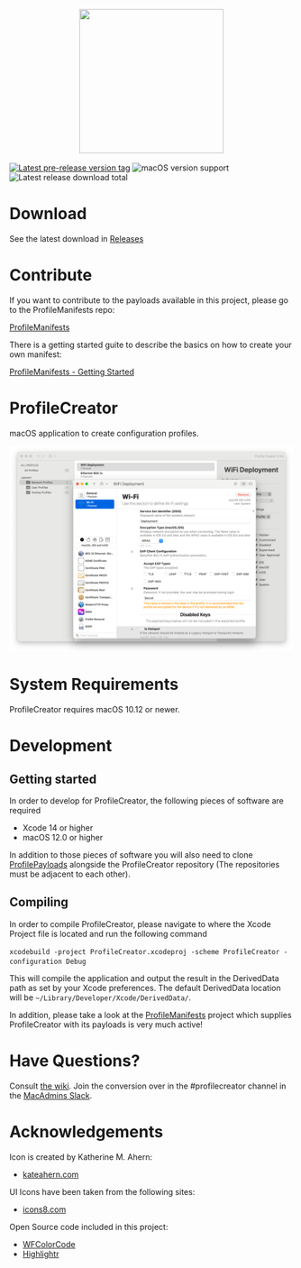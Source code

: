 <p align="center">
  <img width="256" height="256" src="https://github.com/ProfileCreator/ProfileCreator/blob/master/resources/wiki/256.png">
</p>

[![Latest pre-release version tag](https://img.shields.io/github/tag-date/ProfileCreator/ProfileCreator.svg)](https://github.com/ProfileCreator/ProfileCreator/releases/latest) ![macOS version support](https://img.shields.io/badge/macOS-10.12%2B-success) ![Latest release download total](https://img.shields.io/github/downloads/ProfileCreator/ProfileCreator/v0.3.3/total)


# Download

See the latest download in [Releases](https://github.com/ProfileCreator/ProfileCreator/releases)

# Contribute

If you want to contribute to the payloads available in this project, please go to the ProfileManifests repo:

[ProfileManifests](https://github.com/ProfileCreator/ProfileManifests)

There is a getting started guite to describe the basics on how to create your own manifest:

[ProfileManifests - Getting Started](https://github.com/ProfileCreator/ProfileManifests/wiki/Getting-Started)

# ProfileCreator
macOS application to create configuration profiles.

![ProfileCreator](https://github.com/ProfileCreator/ProfileCreator/blob/master/resources/screenshots/ProfileCreator.png)

# System Requirements
ProfileCreator requires macOS 10.12 or newer.

# Development

## Getting started
In order to develop for ProfileCreator, the following pieces of software are required
- Xcode 14 or higher
- macOS 12.0 or higher

In addition to those pieces of software you will also need to clone [ProfilePayloads](https://github.com/ProfileCreator/ProfilePayloads) alongside the ProfileCreator repository (The repositories must be adjacent to each other).

## Compiling
In order to compile ProfileCreator, please navigate to where the Xcode Project file is located and run the following command

`xcodebuild -project ProfileCreator.xcodeproj -scheme ProfileCreator -configuration Debug`

This will compile the application and output the result in the DerivedData path as set by your Xcode preferences. The default DerivedData location will be `~/Library/Developer/Xcode/DerivedData/`.

In addition, please take a look at the [ProfileManifests](https://github.com/ProfileCreator/ProfileManifests) project which supplies ProfileCreator with its payloads is very much active!

# Have Questions?
Consult [the wiki](https://github.com/ProfileCreator/ProfileCreator/wiki). Join the conversion over in the #profilecreator channel in the [MacAdmins Slack](https://www.macadmins.org/).

# Acknowledgements

Icon is created by Katherine M. Ahern:

* [kateahern.com](https://kateahern.com)

UI Icons have been taken from the following sites:

* [icons8.com](https://icons8.com)

Open Source code included in this project:

* [WFColorCode](https://github.com/1024jp/WFColorCode)
* [Highlightr](https://github.com/raspu/Highlightr)
